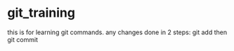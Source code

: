 # git_training
this is for learning git commands.
any changes done in 2 steps:
 git add then git commit
